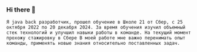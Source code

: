 ### Hi there 👋

`Я java back разработчик, прошел обучение в Школе 21 от Сбер, с 25 октября 2022 по 20 декабря 2024.
За время обучения изучил объемный стек технологий и улучшил навыки работы в команде.
На текущий момент прохожу стажировку в Сбере
В моей работе мне важно перенимать опыт команды, применять новые знания относительно поставленных задач.`

<!--


**ivanview23/ivanview23** is a ✨ _special_ ✨ repository because its `README.md` (this file) appears on your GitHub profile.

Here are some ideas to get you started:

- 🔭 I’m currently working on ...
- 🌱 I’m currently learning ...
- 👯 I’m looking to collaborate on ...
- 🤔 I’m looking for help with ...
- 💬 Ask me about ...
- 📫 How to reach me: ...
- 😄 Pronouns: ...
- ⚡ Fun fact: ...
-->
